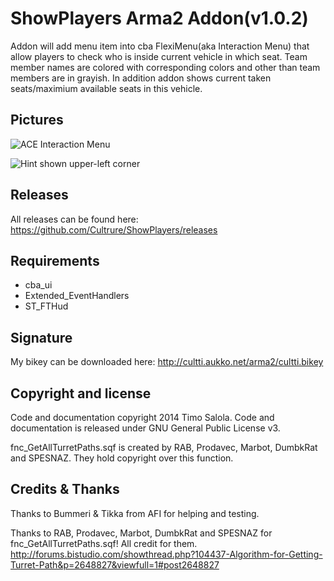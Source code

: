 # ShowPlayers Arma2 Addon(v1.0.2)
Addon will add menu item into cba FlexiMenu(aka Interaction Menu) that allow players to check who is inside current vehicle in which seat. Team member names are colored with corresponding colors and other than team members are in grayish. In addition addon shows current taken seats/maximium available seats in this vehicle.

Pictures
--------
![ACE Interaction Menu](http://cultti.aukko.net/arma2/ShowPlayers/ShowPlayers1.jpg "ACE Interaction Menu")

![Hint shown upper-left corner](http://cultti.aukko.net/arma2/ShowPlayers/ShowPlayers2.jpg "Hint shown upper-left corner")

Releases
--------
All releases can be found here: https://github.com/Cultrure/ShowPlayers/releases

Requirements
--------
- cba_ui
- Extended_EventHandlers
- ST_FTHud

Signature
--------
My bikey can be downloaded here: http://cultti.aukko.net/arma2/cultti.bikey

Copyright and license
--------
Code and documentation copyright 2014 Timo Salola. Code and documentation is released under GNU General Public License v3.

fnc_GetAllTurretPaths.sqf is created by RAB, Prodavec, Marbot, DumbkRat and SPESNAZ. They hold copyright over this function.

Credits & Thanks
--------
Thanks to Bummeri & Tikka from AFI for helping and testing.

Thanks to RAB, Prodavec, Marbot, DumbkRat and SPESNAZ for fnc_GetAllTurretPaths.sqf! All credit for them.
http://forums.bistudio.com/showthread.php?104437-Algorithm-for-Getting-Turret-Path&p=2648827&viewfull=1#post2648827